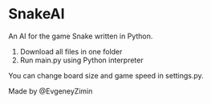 # SnakeAI
An AI for the game Snake written in Python.

1) Download all files in one folder
2) Run main.py using Python interpreter

You can change board size and game speed in settings.py.

Made by @EvgeneyZimin
